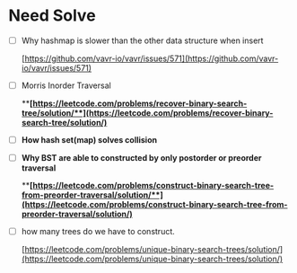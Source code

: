 # Need Solve

*   [ ] Why hashmap is slower than the other data structure when insert

    [https://github.com/vavr-io/vavr/issues/571](https://github.com/vavr-io/vavr/issues/571)
*   [ ] Morris Inorder Traversal

    ****[**https://leetcode.com/problems/recover-binary-search-tree/solution/**](https://leetcode.com/problems/recover-binary-search-tree/solution/)****
* [ ] **How hash set(map) solves collision**
*   [ ] **Why BST are able to constructed by only postorder or preorder traversal**

    ****[**https://leetcode.com/problems/construct-binary-search-tree-from-preorder-traversal/solution/**](https://leetcode.com/problems/construct-binary-search-tree-from-preorder-traversal/solution/)****
*   [ ] how many trees do we have to construct.

    [https://leetcode.com/problems/unique-binary-search-trees/solution/](https://leetcode.com/problems/unique-binary-search-trees/solution/)
